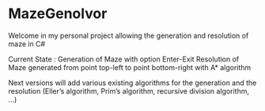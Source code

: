 # MazeGenolvor
Welcome in my personal project allowing the generation and resolution of maze in C# 

Current State :
Generation of Maze with option Enter-Exit
Resolution of Maze generated from point top-left to point bottom-right with A* algorithm

Next versions will add various existing algorithms for the generation and the resolution (Eller’s algorithm, Prim’s algorithm, recursive division algorithm, ...)
